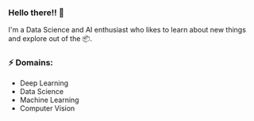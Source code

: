 ### Hello there!! 👋

I'm a Data Science and AI enthusiast who likes to learn about new things and explore out of the 📦. 

### ⚡ Domains:
- Deep Learning
- Data Science
- Machine Learning
- Computer Vision

<!--
**AlirezaAzadbakht/AlirezaAzadbakht** is a ✨ _special_ ✨ repository because its `README.md` (this file) appears on your GitHub profile.

Here are some ideas to get you started:

- 🔭 I’m currently working on ...
- 🌱 I’m currently learning ...
- 👯 I’m looking to collaborate on ...
- 🤔 I’m looking for help with ...
- 💬 Ask me about ...
- 📫 How to reach me: ...
- 😄 Pronouns: ...
- ⚡ Fun fact: ...
-->
